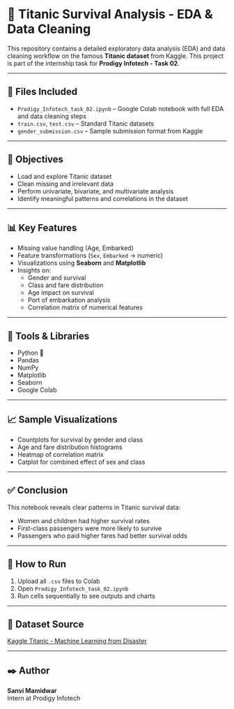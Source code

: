 # 🚢 Titanic Survival Analysis - EDA & Data Cleaning

This repository contains a detailed exploratory data analysis (EDA) and data cleaning workflow on the famous **Titanic dataset** from Kaggle. This project is part of the internship task for **Prodigy Infotech - Task 02**.

---

## 📂 Files Included

- `Prodigy_Infotech_task_02.ipynb` – Google Colab notebook with full EDA and data cleaning steps
- `train.csv`, `test.csv` – Standard Titanic datasets
- `gender_submission.csv` – Sample submission format from Kaggle

---

## 🧠 Objectives

- Load and explore Titanic dataset
- Clean missing and irrelevant data
- Perform univariate, bivariate, and multivariate analysis
- Identify meaningful patterns and correlations in the dataset

---

## 📊 Key Features

- Missing value handling (Age, Embarked)
- Feature transformations (`Sex`, `Embarked` → numeric)
- Visualizations using **Seaborn** and **Matplotlib**
- Insights on:
  - Gender and survival
  - Class and fare distribution
  - Age impact on survival
  - Port of embarkation analysis
  - Correlation matrix of numerical features

---

## 📌 Tools & Libraries

- Python 🐍
- Pandas
- NumPy
- Matplotlib
- Seaborn
- Google Colab

---

## 📈 Sample Visualizations

- Countplots for survival by gender and class
- Age and fare distribution histograms
- Heatmap of correlation matrix
- Catplot for combined effect of sex and class

---

## ✅ Conclusion

This notebook reveals clear patterns in Titanic survival data:
- Women and children had higher survival rates
- First-class passengers were more likely to survive
- Passengers who paid higher fares had better survival odds

---

## 🏁 How to Run

1. Upload all `.csv` files to Colab
2. Open `Prodigy_Infotech_task_02.ipynb`
3. Run cells sequentially to see outputs and charts

---

## 🔗 Dataset Source

[Kaggle Titanic - Machine Learning from Disaster](https://www.kaggle.com/competitions/titanic)

---

## ✒️ Author

**Sanvi Mamidwar**  
Intern at Prodigy Infotech
